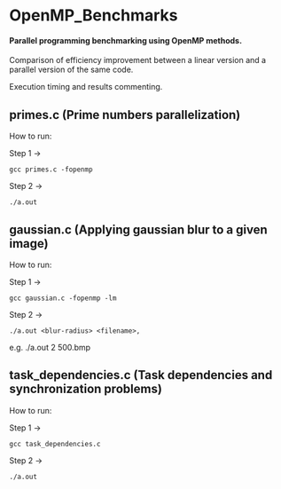 # OpenMP_Benchmarks

#### Parallel programming benchmarking using OpenMP methods.

Comparison of efficiency improvement between a linear version and a parallel version of the same code.

Execution timing and results commenting.



## primes.c  (Prime numbers parallelization)

How to run:

Step 1 -> 

	gcc primes.c -fopenmp

Step 2 -> 
	
 	./a.out

## gaussian.c (Applying gaussian blur to a given image)

How to run:

Step 1 ->  
            
	gcc gaussian.c -fopenmp -lm

Step 2 ->       

	./a.out <blur-radius> <filename>, 

e.g. ./a.out  2  500.bmp


## task_dependencies.c (Task dependencies and synchronization problems)

How to run:

Step 1 ->

 	gcc task_dependencies.c

Step 2 ->

 	./a.out

  

 	
